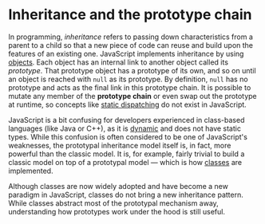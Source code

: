 # Inheritance and the prototype chain

In programming, _inheritance_ refers to passing down characteristics from a parent to a child so that a new piece of code can reuse and build upon the features of
an existing one. JavaScript implements inheritance by using [objects](https://developer.mozilla.org/en-US/docs/Web/JavaScript/Data_structures#objects). Each object has an internal link to another object called its _prototype_. That prototype
object has a prototype of its own, and so on until an object is reached with `null` as its prototype. By definition, `null` has no prototype and acts as the final
link in this prototype chain. It is possible to mutate any member of the **prototype chain** or even swap out the prototype at runtime, so concepts like [static
dispatching](https://en.wikipedia.org/wiki/Static_dispatch) do not exist in JavaScript.

JavaScript is a bit confusing for developers experienced in class-based languages (like Java or C++), as it is [dynamic](https://developer.mozilla.org/en-US/docs/Web/JavaScript/Data_structures#dynamic_and_weak_typing) and does not have static types.
While this confusion is often considered to be one of JavaScript's weaknesses, the prototypal inheritance model itself is, in fact, more powerful than the classic
model. It is, for example, fairly trivial to build a classic model on top of a prototypal model — which is how [classes](https://developer.mozilla.org/en-US/docs/Web/JavaScript/Reference/Classes) are implemented.

Although classes are now widely adopted and have become a new paradigm in JavaScript, classes do not bring a new inheritance pattern. While classes abstract most
of the prototypal mechanism away, understanding how prototypes work under the hood is still useful.

